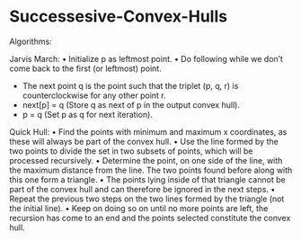 # Successesive-Convex-Hulls

Algorithms:


Jarvis March:
	•	Initialize p as leftmost point.
	•	Do following while we don’t come back to the first (or leftmost) point.
- The next point q is the point such that the triplet (p, q, r) is counterclockwise for any other point r.
- next[p] = q (Store q as next of p in the output convex hull).
- p = q (Set p as q for next iteration).

Quick Hull:
	•	Find the points with minimum and maximum x coordinates, as these will always be part of the convex hull.
	•	Use the line formed by the two points to divide the set in two subsets of points, which will be processed recursively.
	•	Determine the point, on one side of the line, with the maximum distance from the line. The two points found before along with this one form a triangle.
	•	The points lying inside of that triangle cannot be part of the convex hull and can therefore be ignored in the next steps.
	•	Repeat the previous two steps on the two lines formed by the triangle (not the initial line).
	•	Keep on doing so on until no more points are left, the recursion has come to an end and the points selected constitute the convex hull.



